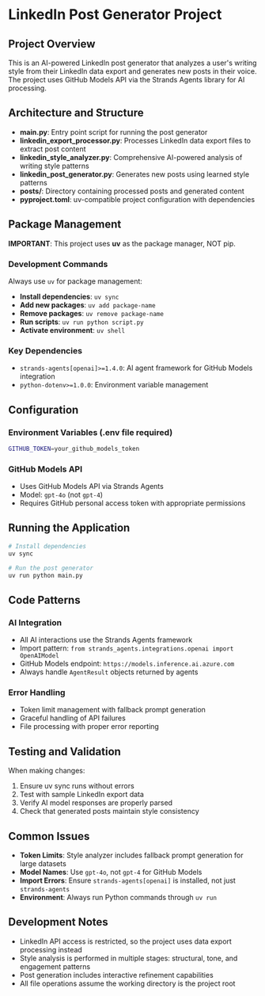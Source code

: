 # LinkedIn Post Generator Project

## Project Overview

This is an AI-powered LinkedIn post generator that analyzes a user's writing style from their LinkedIn data export and generates new posts in their voice. The project uses GitHub Models API via the Strands Agents library for AI processing.

## Architecture and Structure

- **main.py**: Entry point script for running the post generator
- **linkedin_export_processor.py**: Processes LinkedIn data export files to extract post content
- **linkedin_style_analyzer.py**: Comprehensive AI-powered analysis of writing style patterns
- **linkedin_post_generator.py**: Generates new posts using learned style patterns
- **posts/**: Directory containing processed posts and generated content
- **pyproject.toml**: uv-compatible project configuration with dependencies

## Package Management

**IMPORTANT**: This project uses **uv** as the package manager, NOT pip.

### Development Commands

Always use `uv` for package management:
- **Install dependencies**: `uv sync`
- **Add new packages**: `uv add package-name`
- **Remove packages**: `uv remove package-name`
- **Run scripts**: `uv run python script.py`
- **Activate environment**: `uv shell`

### Key Dependencies

- `strands-agents[openai]>=1.4.0`: AI agent framework for GitHub Models integration
- `python-dotenv>=1.0.0`: Environment variable management

## Configuration

### Environment Variables (.env file required)

```bash
GITHUB_TOKEN=your_github_models_token
```

### GitHub Models API

- Uses GitHub Models API via Strands Agents
- Model: `gpt-4o` (not `gpt-4`)
- Requires GitHub personal access token with appropriate permissions

## Running the Application

```bash
# Install dependencies
uv sync

# Run the post generator
uv run python main.py
```

## Code Patterns

### AI Integration

- All AI interactions use the Strands Agents framework
- Import pattern: `from strands_agents.integrations.openai import OpenAIModel`
- GitHub Models endpoint: `https://models.inference.ai.azure.com`
- Always handle `AgentResult` objects returned by agents

### Error Handling

- Token limit management with fallback prompt generation
- Graceful handling of API failures
- File processing with proper error reporting

## Testing and Validation

When making changes:
1. Ensure uv sync runs without errors
2. Test with sample LinkedIn export data
3. Verify AI model responses are properly parsed
4. Check that generated posts maintain style consistency

## Common Issues

- **Token Limits**: Style analyzer includes fallback prompt generation for large datasets
- **Model Names**: Use `gpt-4o`, not `gpt-4` for GitHub Models
- **Import Errors**: Ensure `strands-agents[openai]` is installed, not just `strands-agents`
- **Environment**: Always run Python commands through `uv run`

## Development Notes

- LinkedIn API access is restricted, so the project uses data export processing instead
- Style analysis is performed in multiple stages: structural, tone, and engagement patterns
- Post generation includes interactive refinement capabilities
- All file operations assume the working directory is the project root
